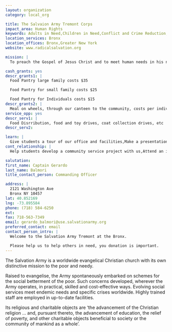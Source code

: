 ```yaml
---
layout: organization
category: local_org

title: The Salvaion Army Tremont Corps
impact_area: Human Rights
keywords: Adults in Need,Children in Need,Conflict and Crime Reduction,The Disabled,Education,The Elderly,Families in Need,Health and Wellness,The Homeless and Hungry,Understanding and Diversity,Women in Need
location_services: Bronx
location_offices: Bronx,Greater New York
website: www.radicalsalvation.org

mission: |
  To preach the Gospel of Jesus Christ and to meet human needs in his name without discrimination.

cash_grants: yes
descr_grants1: |
  Food Pantry large family costs $35

  Food Pantry for small family costs $25

  Food Pantry for Individuals costs $15
descr_grants2: |
  Meal on wheels, through our canteen to the community, costs per individuals: $ 3.50
service_opp: yes
descr_serv1: |
  Food Disrribution, food and toy drives, coat collection drives, etc
descr_serv2: 

learn: |
  Give students a tour of our office and facilities,Make a presentation about our organization,Speak over the phone about our work
cont_relationship: |
  Help students develop a community service project with us,Attend an in-school Check Award Assembly if we receive a grant,Help students tell local newspapers and media about their grant and/or project with us,Educate the school by leading a workshop

salutation: 
first_name: Captain Gerardo
last_name: Balmori
title_contact_person: Commanding Officer

address: |
  2121 Washington Ave  
  Bronx NY 10457
lat: 40.852169
lng: -73.895584
phone: (718) 584-6250
ext: 
fax: 718-563-7349
email: gerardo_balmori@use.salvationarmy.org
preferred_contact: email
contact_person_intro: |
  Welcome to the Salvation Army Tremont at the Bronx.

  Please help us to help others in need, you donation is important.
---
```

The Salvation Army is a worldwide evangelical Christian church with its own distinctive mission to the poor and needy.



Raised to evangelise, the Army spontaneously embarked on schemes for the social betterment of the poor. Such concerns developed, wherever the Army operates, in practical, skilled and cost-effective ways. Evolving social services meet endemic needs and specific crises worldwide. Highly trained staff are employed in up-to-date facilities.



Its religious and charitable objects are ‘the advancement of the Christian religion ... and, pursuant thereto, the advancement of education, the relief of poverty, and other charitable objects beneficial to society or the community of mankind as a whole’.